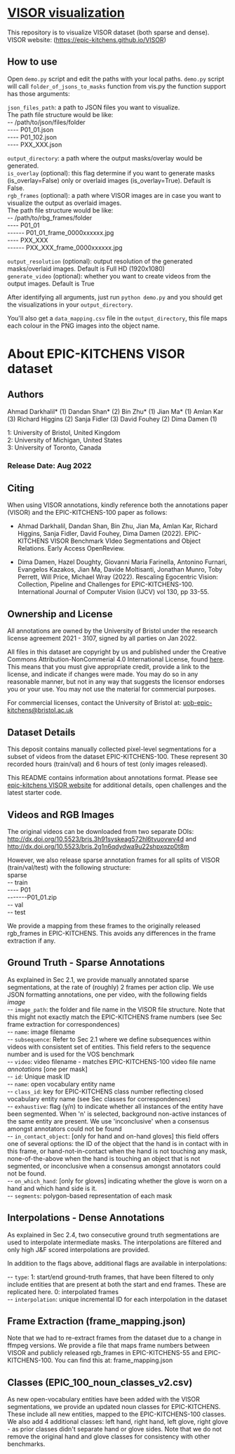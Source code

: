 # [VISOR visualization](https://epic-kitchens.github.io/VISOR)
This repository is to visualize VISOR dataset (both sparse and dense). VISOR website: (https://epic-kitchens.github.io/VISOR)


## How to use
Open `demo.py` script and edit the paths with your local paths. `demo.py` script will call `folder_of_jsons_to_masks` function from vis.py the function support has those arguments:

`json_files_path`: a path to JSON files you want to visualize.<br /> The path file structure would be like:<br>
-- /path/to/json/files/folder<br>
---- P01_01.json<br>
---- P01_102.json<br>
---- PXX_XXX.json<br>
 
`output_directory`: a path where the output masks/overlay would be generated.<br />
`is_overlay` (optional): this flag determine if you want to generate masks (is_overlay=False) only or overlaid images (is_overlay=True). Default is False.<br />
`rgb_frames` (optional): a path where VISOR images are in case you want to visualize the output as overlaid images.<br /> The path file structure would be like:<br>
-- /path/to/rbg_frames/folder<br>
---- P01_01<br>
------ P01_01_frame_0000xxxxxx.jpg<br>
---- PXX_XXX<br>
------ PXX_XXX_frame_0000xxxxxx.jpg<br>

`output_resolution` (optional): output resolution of the generated masks/overlaid images. Default is Full HD (1920x1080)<br />
`generate_video` (optional): whether you want to create videos from the output images. Default is True

After identifying all arguments, just run `python demo.py` and you should get the visualizations in your `output_directory`.

You'll also get a `data_mapping.csv` file in the `output_directory`, this file maps each colour in the PNG images into the object name.



# About EPIC-KITCHENS VISOR dataset


## Authors
Ahmad Darkhalil* (1) 
Dandan Shan* (2) 
Bin Zhu* (1) 
Jian Ma* (1) 
Amlan Kar (3) 
Richard Higgins (2) 
Sanja Fidler (3) 
David Fouhey (2) 
Dima Damen (1)<br>

1: University of Bristol, United Kingdom <br>
2: University of Michigan, United States <br>
3: University of Toronto, Canada <br>

### Release Date: Aug 2022

## Citing
When using VISOR annotations, kindly reference both the annotations paper (VISOR) and the EPIC-KITCHENS-100 paper as follows:

- Ahmad Darkhalil, Dandan Shan, Bin Zhu, Jian Ma, Amlan Kar, Richard Higgins, Sanja Fidler, David Fouhey, Dima Damen (2022). EPIC-KITCHENS VISOR Benchmark
VIdeo Segmentations and Object Relations. Early Access OpenReview.

- Dima Damen, Hazel Doughty, Giovanni Maria Farinella, Antonino Furnari, Evangelos Kazakos, Jian Ma, Davide Moltisanti, Jonathan Munro, Toby Perrett, Will Price, Michael Wray (2022). Rescaling Egocentric Vision: Collection, Pipeline and Challenges for EPIC-KITCHENS-100. International Journal of Computer Vision (IJCV) vol 130, pp 33-55.

## Ownership and License

All annotations are owned by the University of Bristol under the research license agreement 2021 - 3107, signed by all parties on Jan 2022.

All files in this dataset are copyright by us and published under the Creative Commons Attribution-NonCommerial 4.0 International License, found [here](https://creativecommons.org/licenses/by-nc/4.0/). This means that you must give appropriate credit, provide a link to the license, and indicate if changes were made. You may do so in any reasonable manner, but not in any way that suggests the licensor endorses you or your use. You may not use the material for commercial purposes.

For commercial licenses, contact the University of Bristol at: uob-epic-kitchens@bristol.ac.uk 

## Dataset Details

This deposit contains manually collected pixel-level segmentations for a subset of videos from the dataset EPIC-KITCHENS-100. These represent 30 recorded hours (train/val) and 6 hours of test (only images released).

This README contains information about annotations format.  Please see [epic-kitchens VISOR website](https://github.com/epic-kitchens/VISOR) for additional details, open challenges and the latest starter code.


## Videos and RGB Images

The original videos can be downloaded from two separate DOIs:
http://dx.doi.org/10.5523/bris.3h91syskeag572hl6tvuovwv4d 
and
http://dx.doi.org/10.5523/bris.2g1n6qdydwa9u22shpxqzp0t8m

However, we also release sparse annotation frames for all splits of VISOR (train/val/test) with the following structure:<br>
sparse <br>
-- train<br>
---- P01<br>
-------P01_01.zip<br>
-- val<br>
-- test<br>

We provide a mapping from these frames to the originally released rgb_frames in EPIC-KITCHENS. This avoids any differences in the frame extraction if any.

## Ground Truth - Sparse Annotations

As explained in Sec 2.1, we provide manually annotated sparse segmentations, at the rate of (roughly) 2 frames per action clip. We use JSON formatting annotations, one per video, with the following fields<br>
*image*<br>
-- `image_path`: the folder and file name in the VISOR file structure. Note that this might not exactly match the EPIC-KITCHENS frame numbers (see Sec frame extraction for correspondences)<br>
-- `name`: image filename<br>
-- `subsequence`: Refer to Sec 2.1 where we define subsequences within videos with consistent set of entities. This field refers to the sequence number and is used for the VOS benchmark<br>
-- `video`: video filename - matches EPIC-KITCHENS-100 video file name<br>
*annotations* [one per mask]<br>
-- `id`: Unique mask ID<br>
-- `name`: open vocabulary entity name<br>
-- `class_id`: key for EPIC-KITCHENS class number reflecting closed vocabulary entity name (see Sec classes for correspondences)<br>
-- `exhaustive`: flag (y/n) to indicate whether all instances of the entity have been segmented. When 'n' is selected, background non-active instances of the same entity are present. We use 'inconclusive' when a consensus amongst annotators could not be found<br>
-- `in_contact_object`: [only for hand and on-hand gloves] this field offers one of several options: the ID of the object that the hand is in contact with in this frame, or hand-not-in-contact when the hand is not touching any mask, none-of-the-above when the hand is touching an object that is not segmented, or inconclusive when a consensus amongst annotators could not be found.<br>
-- `on_which_hand`: [only for gloves] indicating whether the glove is worn on a hand and which hand side is it. <br>
-- `segments`: polygon-based representation of each mask<br>

## Interpolations - Dense Annotations

As explained in Sec 2.4, two consecutive ground truth segmentations are used to interpolate intermediate masks. The interpolations are filtered and only high J&F scored interpolations are provided.

In addition to the flags above, additional flags are available in interpolations:<br>

-- `type`: 1: start/end ground-truth frames, that have been filtered to only include entities that are present at both the start and end frames. These are replicated here. 0: interpolated frames<br>
-- `interpolation`: unique incremental ID for each interpolation in the dataset

## Frame Extraction (frame_mapping.json)

Note that we had to re-extract frames from the dataset due to a change in ffmpeg versions. We provide a file that maps frame numbers between VISOR and publicly released rgb_frames in EPIC-KITCHENS-55 and EPIC-KITCHENS-100.
You can find this at: frame_mapping.json

## Classes (EPIC_100_noun_classes_v2.csv)

As new open-vocabulary entities have been added with the VISOR segmentations, we provide an updated noun classes for EPIC-KITCHENS.
These include all new entities, mapped to the EPIC-KITCHENS-100 classes.
We also add 4 additional classes: left hand, right hand, left glove, right glove - as prior classes didn't separate hand or glove sides. Note that we do not remove the original hand and glove classes for consistency with other benchmarks.
